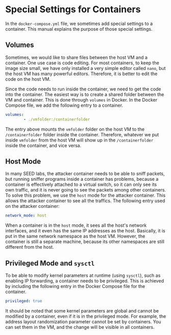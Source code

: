 # Special Settings for Containers

In the `docker-compose.yml` file, we sometimes add special settings
to a container. This manual explains the purpose of those special settings.

## Volumes

Sometimes, we would like to share files between the host VM
and a container. One use case is code editing.
For most containers, to keep the image size small,
we have only installed a very simple
editor called `nano`, but the host VM has many powerful editors.
Therefore, it is better to edit the code on the host VM.

Since the code needs to run inside the container, we need to
get the code into the container. The easiest way is to
create a shared folder between the VM and container.
This is done through `volumes` in Docker. In
the Docker Compose file, we add the following entry to
a container.

``` yaml
volumes:
        - ./vmfolder:/containerfolder
```

The entry above mounts the `vmfolder` folder on the host VM
to the `/containerfolder` folder inside the container. Therefore,
whatever we put inside `vmfolder` from the host VM will show up
in the `/containerfolder` inside the container, and vice versa.


## Host Mode

In many SEED labs, the attacker container needs to be able to sniff packets,
but running sniffer programs inside a container has problems, because
a container is effectively attached to a virtual switch,
so it can only see its own traffic, and it is never going to see
the packets among other containers. To solve this problem,
we use the `host` mode for the attacker container.
This allows the attacker container to see all the traffics.
The following entry used on the attacker container:

``` yaml
network_mode: host
```

When a container is in the `host` mode,  it sees
all the host's network interfaces, and it even has the same
IP addresses as the host. Basically, it is put in the
same network namespace as the host VM. However, the container
is still a separate machine, because its other namespaces are
still different from the host.


## Privileged Mode and `sysctl`

To be able to modify kernel parameters at runtime (using `sysctl`),
such as enabling IP forwarding, a container needs to be privileged.
This is achieved by including the following entry
in the Docker Compose file for the container.

``` yaml
privileged: true
```

It should be noted that some kernel parameters are global and cannot be
modified by a container, even if it is in the privileged mode. For
example, the address layout randomization parameter cannot be set
by containers. You can set them in the VM, and the change will
be visible in all containers.


